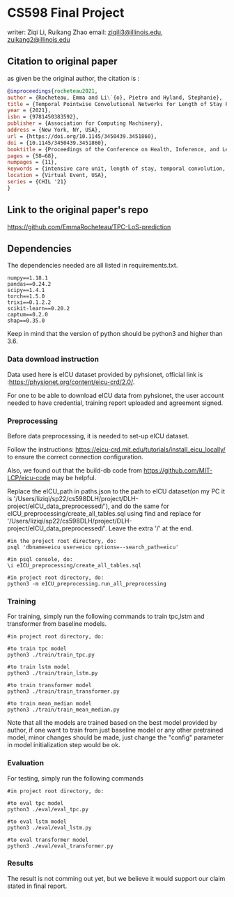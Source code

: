 # CS598 Final Project
writer: Ziqi Li, Ruikang Zhao
email: ziqili3@illinois.edu, zuikang2@illinois.edu

## Citation to original paper
as given be the original author, the citation is :
```bibtex
@inproceedings{rocheteau2021,
author = {Rocheteau, Emma and Li\`{o}, Pietro and Hyland, Stephanie},
title = {Temporal Pointwise Convolutional Networks for Length of Stay Prediction in the Intensive Care Unit},
year = {2021},
isbn = {9781450383592},
publisher = {Association for Computing Machinery},
address = {New York, NY, USA},
url = {https://doi.org/10.1145/3450439.3451860},
doi = {10.1145/3450439.3451860},
booktitle = {Proceedings of the Conference on Health, Inference, and Learning},
pages = {58–68},
numpages = {11},
keywords = {intensive care unit, length of stay, temporal convolution, mortality, patient outcome prediction},
location = {Virtual Event, USA},
series = {CHIL '21}
}
```

## Link to the original paper's repo
https://github.com/EmmaRocheteau/TPC-LoS-prediction


## Dependencies

The dependencies needed are all listed in requirements.txt.
```shell
numpy==1.18.1
pandas==0.24.2
scipy==1.4.1
torch==1.5.0
trixi==0.1.2.2
scikit-learn==0.20.2
captum==0.2.0
shap==0.35.0
```
Keep in mind that the version of python should be python3 and higher than 3.6.

### Data download instruction

Data used here is eICU dataset provided by pyhsionet, 
official link is :https://physionet.org/content/eicu-crd/2.0/.

For one to be able to download eICU data from pyhsionet, the user account needed to have credential, training report uploaded and agreement signed.

### Preprocessing

Before data preprocessing, it is needed to set-up eICU dataset. 

Follow the instructions: https://eicu-crd.mit.edu/tutorials/install_eicu_locally/ to ensure the correct connection configuration.

Also, we found out that the build-db code from https://github.com/MIT-LCP/eicu-code may be helpful.

Replace the eICU_path in paths.json to the path to eICU dataset(on my PC it is '/Users/liziqi/sp22/cs598DLH/project/DLH-project/eICU_data_preprocessed/'), and do the same for eICU_preprocessing/create_all_tables.sql using find and replace for '/Users/liziqi/sp22/cs598DLH/project/DLH-project/eICU_data_preprocessed/'. Leave the extra '/' at the end.
```shell
#in the project root directory, do:
psql 'dbname=eicu user=eicu options=--search_path=eicu'

#in psql console, do:
\i eICU_preprocessing/create_all_tables.sql

#in project root directory, do:
python3 -m eICU_preprocessing.run_all_preprocessing
```


### Training

For training, simply run the following commands to train tpc,lstm and transformer from baseline models.
```shell
#in project root directory, do:

#to train tpc model
python3 ./train/train_tpc.py

#to train lstm model
python3 ./train/train_lstm.py

#to train transformer model
python3 ./train/train_transformer.py

#to train mean_median model
python3 ./train/train_mean_median.py

```

Note that all the models are trained based on the best model provided by author, if one want to train from just baseline model or any other pretrained model, minor changes should be made, just change the "config" parameter in model initialization step would be ok.

### Evaluation
For testing, simply run the following commands 
```shell
#in project root directory, do:

#to eval tpc model
python3 ./eval/eval_tpc.py

#to eval lstm model
python3 ./eval/eval_lstm.py

#to eval transformer model
python3 ./eval/eval_transformer.py
```


### Results

The result is not comming out yet, but we believe it would support our claim stated in final report.